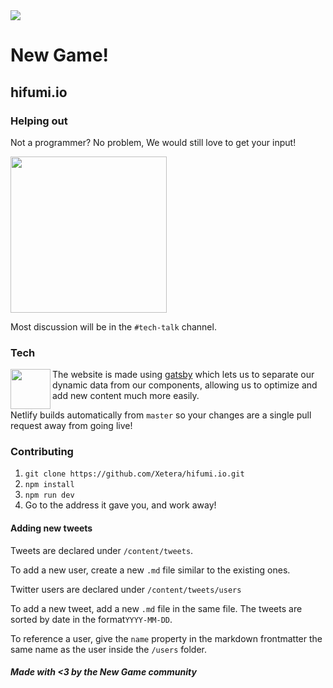 <img align="center" src="https://travis-ci.org/Xetera/hifumi.io.svg?branch=master"/>

# New Game!
## hifumi.io

### Helping out
Not a programmer? No problem, We would still love to get your input!

<a href="https://discord.gg/ZWW5CJw">
  <img width="250" src="https://i.imgur.com/GlEHVES.png"></img>
</a>

Most discussion will be in the `#tech-talk` channel.

### Tech

<img width="64" align="left" src="https://seeklogo.com/images/G/gatsby-logo-1A245AD37F-seeklogo.com.png">

The website is made using [gatsby](https://www.gatsbyjs.org/) which lets us to separate our dynamic
data from our components, allowing us to optimize and add new content much more easily.

Netlify builds automatically from `master` so your changes are
a single pull request away from going live!

### Contributing

1. `git clone https://github.com/Xetera/hifumi.io.git`
2. `npm install`
3. `npm run dev`
4. Go to the address it gave you, and work away!

#### Adding new tweets

Tweets are declared under `/content/tweets`.

To add a new user, create a new `.md` file similar to the
existing ones.

Twitter users are declared under `/content/tweets/users`

To add a new tweet, add a new `.md` file in the same file.
The tweets are sorted by date in the format`YYYY-MM-DD`.

To reference a user, give the `name` property in the markdown
frontmatter the same name as the user inside the `/users` folder.

##### Made with <3 by the New Game community

